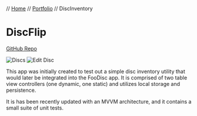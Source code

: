 // [Home](../index.md) // [Portfolio](../portfolio.md) // DiscInventory

# DiscFlip
[GitHub Repo](https://github.com/brianeatsbeets/DiscFlip)

![Discs](https://user-images.githubusercontent.com/94752449/196257004-d61278f2-4f83-4f52-854b-35c2fd0859db.PNG)
![Edit Disc](https://user-images.githubusercontent.com/94752449/196256978-78d390f2-3216-46b0-81be-5b8aeeace02f.PNG)

This app was initially created to test out a simple disc inventory utility that would later be integrated into the FooDisc app. It is comprised of two table view controllers (one dynamic, one static) and utilizes local storage and persistence.

It is has been recently updated with an MVVM architecture, and it contains a small suite of unit tests.
